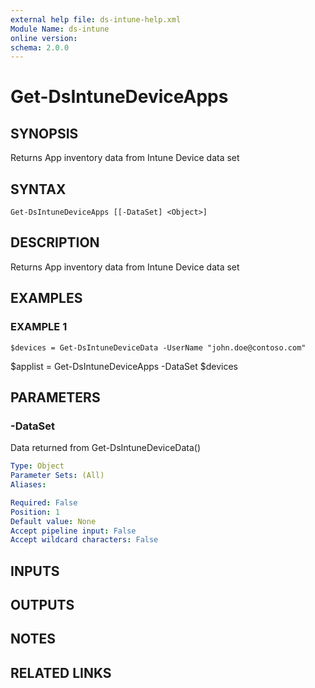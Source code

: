 ```yaml
---
external help file: ds-intune-help.xml
Module Name: ds-intune
online version:
schema: 2.0.0
---
```


# Get-DsIntuneDeviceApps

## SYNOPSIS
Returns App inventory data from Intune Device data set

## SYNTAX

```
Get-DsIntuneDeviceApps [[-DataSet] <Object>]
```

## DESCRIPTION
Returns App inventory data from Intune Device data set

## EXAMPLES

### EXAMPLE 1
```
$devices = Get-DsIntuneDeviceData -UserName "john.doe@contoso.com"
```

$applist = Get-DsIntuneDeviceApps -DataSet $devices

## PARAMETERS

### -DataSet
Data returned from Get-DsIntuneDeviceData()

```yaml
Type: Object
Parameter Sets: (All)
Aliases:

Required: False
Position: 1
Default value: None
Accept pipeline input: False
Accept wildcard characters: False
```

## INPUTS

## OUTPUTS

## NOTES

## RELATED LINKS

